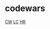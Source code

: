 # codewars
[CW](https://www.codewars.com/api/v1/users/adnjoo)
[LC](https://leetcode.com/adnjoo/)
[HR](https://www.hackerrank.com/adnjoo)
